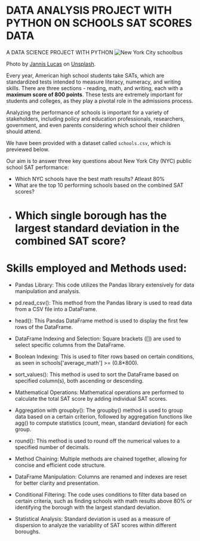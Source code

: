 # DATA ANALYSIS PROJECT WITH PYTHON ON SCHOOLS SAT SCORES DATA
A DATA SCIENCE PROJECT WITH PYTHON
![New York City schoolbus](schoolbus.jpg)

Photo by [Jannis Lucas](https://unsplash.com/@jannis_lucas) on [Unsplash](https://unsplash.com).
<br>

Every year, American high school students take SATs, which are standardized tests intended to measure literacy, numeracy, and writing skills. There are three sections - reading, math, and writing, each with a **maximum score of 800 points**. These tests are extremely important for students and colleges, as they play a pivotal role in the admissions process.

Analyzing the performance of schools is important for a variety of stakeholders, including policy and education professionals, researchers, government, and even parents considering which school their children should attend. 

We have been provided with a dataset called `schools.csv`, which is previewed below.

Our aim is to answer three key questions about New York City (NYC) public school SAT performance:
- Which NYC schools have the best math results? Atleast 80%
- What are the top 10 performing schools based on the combined SAT scores?
- # Which single borough has the largest standard deviation in the combined SAT score?

# Skills employed and Methods used:
- Pandas Library: This code utilizes the Pandas library extensively for data manipulation and analysis.

- pd.read_csv(): This method from the Pandas library is used to read data from a CSV file into a DataFrame.

- head(): This Pandas DataFrame method is used to display the first few rows of the DataFrame.

- DataFrame Indexing and Selection: Square brackets ([]) are used to select specific columns from the DataFrame.

- Boolean Indexing: This is used to filter rows based on certain conditions, as seen in schools['average_math'] >= (0.8*800).

- sort_values(): This method is used to sort the DataFrame based on specified column(s), both ascending or descending.

- Mathematical Operations: Mathematical operations are performed to calculate the total SAT score by adding individual SAT scores.

- Aggregation with groupby(): The groupby() method is used to group data based on a certain criterion, followed by aggregation functions like agg() to compute statistics (count, mean, standard deviation) for each group.

- round(): This method is used to round off the numerical values to a specified number of decimals.

- Method Chaining: Multiple methods are chained together, allowing for concise and efficient code structure.

- DataFrame Manipulation: Columns are renamed and indexes are reset for better clarity and presentation.

- Conditional Filtering: The code uses conditions to filter data based on certain criteria, such as finding schools with math results above 80% or identifying the borough with the largest standard deviation.

- Statistical Analysis: Standard deviation is used as a measure of dispersion to analyze the variability of SAT scores within different boroughs.

